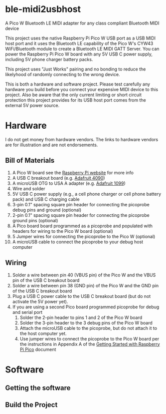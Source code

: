 # ble-midi2usbhost
A Pico W Bluetooth LE MIDI adapter for any class compliant Bluetooth MIDI device

This project uses the native Raspberry Pi Pico W USB port as a USB MIDI host port
and it uses the Bluetooth LE capability of the Pico W's CYW43 WiFi/Bluetooth module
to create a Bluetooth LE MIDI GATT Server. You can power the Raspberry Pi Pico W
board with any 5V USB C power supply, including 5V phone charger battery packs.

This project uses "Just Works" pairing and no
bonding to reduce the likelyhood of randomly connecting to the wrong device.

This is both a hardware and software project. Please test carefully any hardware you
build before you connect your expensive MIDI device to this project. Also be aware that
the only current limiting or short circuit protection this project provides for its
USB host port comes from the external 5V power source.

# Hardware
I do not get money from hardware vendors. The links to hardware vendors are for illustration
and are not endorsements.

## Bill of Materials
1. A Pico W board see the [Raspberry Pi website](https://www.raspberrypi.com/documentation/microcontrollers/raspberry-pi-pico.html) for more info
2. A USB C breakout board (e.g. [Adafruit 4090](https://www.adafruit.com/product/4090))
3. A microUSB OTG to USA A adapter (e.g. [Adafruit 1099](https://www.adafruit.com/product/1099))
4. Wire and solder
5. 5V USB C power supply (e.g., a cell phone charger or cell phone battery pack) and USB C charging cable
6. 3-pin 0.1" spacing square pin header for connecting the picoprobe debug pins and ground (optional)
7. 2-pin 0.1" spacing square pin header for connecting the picoprobe ground pins (optional)
8. A Pico board board programmed as a picoprobe and populated with headers for wiring to the Pico W board (optional)
9. 5 Jumper wires for connecting the picoprobe to the Pico W (optional)
10. A microUSB cable to connect the picoprobe to your debug host computer

## Wiring
1. Solder a wire between pin 40 (VBUS pin) of the Pico W and the VBUS pin of the USB C breakout board
2. Solder a wire between pin 38 (GND pin) of the Pico W and the GND pin of the USB C breakout board
3. Plug a USB C power cable to the USB C breakout board (but do not activate the 5V power yet).
4. If you are using a second Pico board programmed picoprobe  for debug and serial port
   1. Solder the 2-pin header to pins 1 and 2 of the Pico W board
   2. Solder the 3-pin header to the 3 debug pins of the Pico W board
   3. Attach the microUSB cable to the picoprobe, but do not attach it to the host computer yet.
   4. Use jumper wires to connect the picoprobe to the Pico W board per the instructions in Appendix A of the
[Getting Started with Raspberry Pi Pico](https://datasheets.raspberrypi.com/pico/getting-started-with-pico.pdf) document

# Software
## Getting the software
## Build the Project
